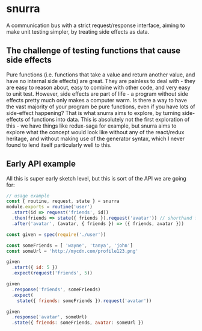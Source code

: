 # snurra
A communication bus with a strict request/response interface, aiming to make unit testing simpler, by treating side effects as data.

## The challenge of testing functions that cause side effects
Pure functions (i.e. functions that take a value and return another value, and have no internal side effects) are great. They are painless to deal with - they are easy to reason about, easy to combine with other code, and very easy to unit test. However, side effects are part of life - a program without side effects pretty much only makes a computer warm. Is there a way to have the vast majority of your program be pure functions, even if you have lots of side-effect happening? That is what snurra aims to explore, by turning side-effects of functions into data. This is absolutely not the first exploration of this - we have things like redux-saga for example, but snurra aims to explore what the concept would look like without any of the react/redux heritage, and without making use of the generator syntax, which I never found to lend itself particularly well to this.

## Early API example
All this is super early sketch level, but this is sort of the API we are going for:

```javascript
// usage example
const { routine, request, state } = snurra
module.exports = routine('user')
  .start(id => request('friends', id))
  .then(friends => state({ friends }).request('avatar')) // shorthand for handling all responses from previous handler
  .after('avatar', (avatar, { friends }) => ({ friends, avatar }))

const given = spec(require('./user'))

const someFriends = [ 'wayne', 'tanya', 'john']
const someUrl = 'http://mycdn.com/profile123.png'

given
  .start({ id: 5 })
  .expect(request('friends', 5))

given
  .response('friends', someFriends)
  .expect(
    state({ friends: someFriends }).request('avatar'))

given
  .response('avatar', someUrl)
  .state({ friends: someFriends, avatar: someUrl })
```
